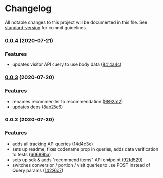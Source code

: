 # Changelog

All notable changes to this project will be documented in this file. See [standard-version](https://github.com/conventional-changelog/standard-version) for commit guidelines.

### [0.0.4](https://github.com/Kentico/kontent-recommendations-sdk-js/compare/v0.0.3...v0.0.4) (2020-07-21)


### Features

* updates visitor API query to use body data ([8414a4c](https://github.com/Kentico/kontent-recommendations-sdk-js/commit/8414a4ccd84d5ae730c874f8db28b02f8f7720fd))

### [0.0.3](https://github.com/Kentico/kontent-recommendations-sdk-js/compare/v0.0.2...v0.0.3) (2020-07-20)


### Features

* renames recommender to recommendation ([9892a12](https://github.com/Kentico/kontent-recommendations-sdk-js/commit/9892a12c9e0d2bb2eb58dcb47a152c70fcfec65f))
* updates deps ([8ab25e6](https://github.com/Kentico/kontent-recommendations-sdk-js/commit/8ab25e62918bf0596b4d8e56d8a31c8f15f02b92))

### 0.0.2 (2020-07-20)


### Features

* adds all tracking API queries ([14d4c3e](https://github.com/Kentico/kontent-recommendations-sdk-js/commit/14d4c3e26d591082cb25c8aadfa91dc4fd83c0ea))
* sets up readme, fixes codename prop in queries, adds data verification to tests ([60689ba](https://github.com/Kentico/kontent-recommendations-sdk-js/commit/60689bad9704a24c02b71b3bbbe31dd6312c8ebf))
* sets up sdk & adds "recommend items" API endpoint ([92fd529](https://github.com/Kentico/kontent-recommendations-sdk-js/commit/92fd52959defc94fc4da89b4d72c0c462b555fd1))
* switches conversion / portion / visit queries to use POST instead of Query params ([14226c7](https://github.com/Kentico/kontent-recommendations-sdk-js/commit/14226c79daba01d55e6e0267590b44119c04a2b0))


